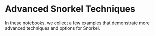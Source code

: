 # Advanced Snorkel Techniques

In these notebooks, we collect a few examples that demonstrate more advanced
techniques and options for Snorkel.

